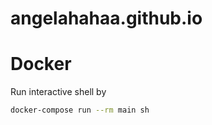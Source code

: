 # angelahahaa.github.io
# Docker
Run interactive shell by
```bash
docker-compose run --rm main sh
```